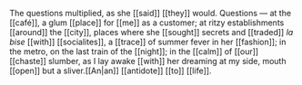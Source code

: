 The questions multiplied, as she [[said]] [[they]] would. Questions — at the [[café]], a glum [[place]] for [[me]] as a customer; at ritzy establishments [[around]] the [[city]], places where she [[sought]] secrets and [[traded]] _la bise_ [[with]] [[socialites]], a [[trace]] of summer fever in her [[fashion]]; in the metro, on the last train of the [[night]]; in the [[calm]] of [[our]] [[chaste]] slumber, as I lay awake [[with]] her dreaming at my side, mouth [[open]] but a sliver.[[An|an]] [[antidote]] [[to]] [[life]].